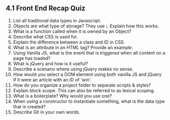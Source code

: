 ## 4.1 Front End Recap Quiz

1. List all traditional data types in Javascript.
2. Objects are what type of storage? They use ___:___. Explain how this works.
3. What is a function called when it is owned by an Object?
4. Describe what CSS is used for.
5. Explain the difference between a class and ID in CSS.
6. What is an attribute in an HTML tag? Provide an example.
7. Using Vanilla JS, what is the event that is triggered when all content on a page has loaded?
8. What is jQuery and how is it useful?
9. Describe a scenario where using jQuery makes no sense.
10. How would you select a DOM element using both vanilla JS and jQuery if it were an article with an ID of 'win'.
11. How do you organize a project folder to separate scripts & styles?
12. Explain block scope. This can also be referred to as lexical scoping.
13. What is a boilerplate? Why would you use one?
14. When using a constructor to instantiate something, what is the data type that is created?
15. Describe Git in your own words.
